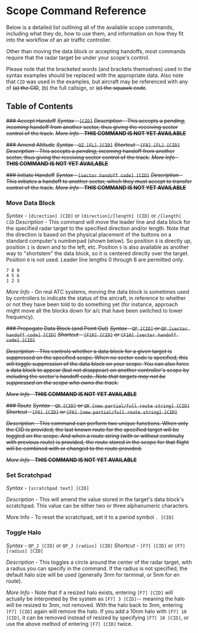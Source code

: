 # Scope Command Reference

Below is a detailed list outlining all of the available scope commands, including what they do, how to use them, and information on how they fit into the workflow of an air traffic controller.

Other than moving the data block or accepting handoffs, most commands require that the radar target be under your scope's control.

Please note that the bracketed words (and brackets themselves) used in the syntax examples should be replaced with the appropriate data. Also note that `CID` was used in the examples, but aircraft may be referenced with any of ~~(a) the CID~~, (b) the full callsign, or ~~(c) the squawk code~~.

## Table of Contents

~~### Accept Handoff~~
~~_Syntax -_ `[CID]`~~
~~_Description -_ This accepts a _pending, incoming_ handoff from another sector, thus giving the receiving sector control of the track.~~
~~_More Info -_ **THIS COMMAND IS NOT YET AVAILABLE**~~

~~### Amend Altitude~~
~~_Syntax -_ `QZ [FL] [CID]`~~
~~_Shortcut -_ `[F8] [FL] [CID]`~~
~~_Description -_ This accepts a _pending, incoming_ handoff from another sector, thus giving the receiving sector control of the track.~~
~~_More Info -_ **THIS COMMAND IS NOT YET AVAILABLE**~~

~~### Initiate Handoff~~
~~_Syntax -_ `[sector handoff code] [CID]`~~
~~_Description -_ This initiates a handoff to another sector, which they must accept to transfer control of the track.~~
~~_More Info -_ **THIS COMMAND IS NOT YET AVAILABLE**~~

### Move Data Block

_Syntax -_ `[direction] [CID]` or `[direction]/[length] [CID]` or `/[length] CID`
_Description -_ This command will move the leader line and data block for the specified radar target to the specified direction and/or length. Note that the direction is based on the physical placement of the buttons on a standard computer's numberpad (shown below). So position `8` is directly _up_, position `1` is down and to the left, etc. Position `5` is also available as another way to "shortstem" the data block, so it is centered directly over the target. Position `0` is not used. Leader line lengths 0 through 6 are permitted only.

```text
7 8 9
4 5 6
1 2 3
```

_More Info -_ On real ATC systems, moving the data block is sometimes used by controllers to indicate the status of the aircraft, in reference to whether or not they have been told to do something yet (for instance, approach might move all the blocks down for a/c that have been switched to tower frequency).

~~### Propogate Data Block (and Point Out)~~
~~_Syntax -_ `QP [CID]` or `QP [sector handoff code] [CID]`~~
~~_Shortcut -_ `[F10] [CID]` or `[F10] [sector handoff code] [CID]`~~

~~_Description -_ This controls whether a data block for a given target is suppressed on the specified scope. When no sector code is specified, this will toggle suppression of the data block on _your_ scope. You can also force a data block to appear (but not disappear) on another controller's scope by including the sector's handoff code. _Note that targets may not be suppressed on the scope who owns the track._~~

~~_More Info -_ **THIS COMMAND IS NOT YET AVAILABLE**~~

~~### Route~~
~~_Syntax -_ `QR [CID]` or `QR [new partial/full route string] [CID]`~~
~~_Shortcut -_ `[F6] [CID]` or `[F6] [new partial/full route string] [CID]`~~

~~_Description -_ This command can perform two unique functions. When only the CID is provided, the last known route for the specified target will be toggled on the scope. And when a route string (with or without continuity with previous route) is provided, the route stored in the scope for that flight will be combined with or changed to the route provided.~~

~~_More Info -_ **THIS COMMAND IS NOT YET AVAILABLE**~~

### Set Scratchpad

_Syntax -_ `[scratchpad text] [CID]`

_Description -_ This will amend the value stored in the target's data block's scratchpad. This value can be either two or three alphanumeric characters.

More Info - To reset the scratchpad, set it to a period symbol `. [CID]`

### Toggle Halo

_Syntax -_ `QP_J [CID]` or `QP_J [radius] [CID]`
_Shortcut -_ `[F7] [CID]` or `[F7] [radius] [CID]`

_Description -_ This toggles a circle around the center of the radar target, with a radius you can specify in the command. If the radius is not specified, the default halo size will be used (generally 3nm for terminal, or 5nm for en route).

_More Info -_ Note that if a resized halo exists, entering `[F7] [CID]` will actually be interpreted by the system as `[F7] 3 [CID]`-- meaning the halo will be resized to 3nm, not removed. With the halo back to 3nm, entering `[F7] [CID]` again will remove the halo. If you add a 10nm halo with `[F7] 10 [CID]`, it can be removed instead of resized by specifying `[F7] 10 [CID]`, or use the above method of entering `[F7] [CID]` twice.
